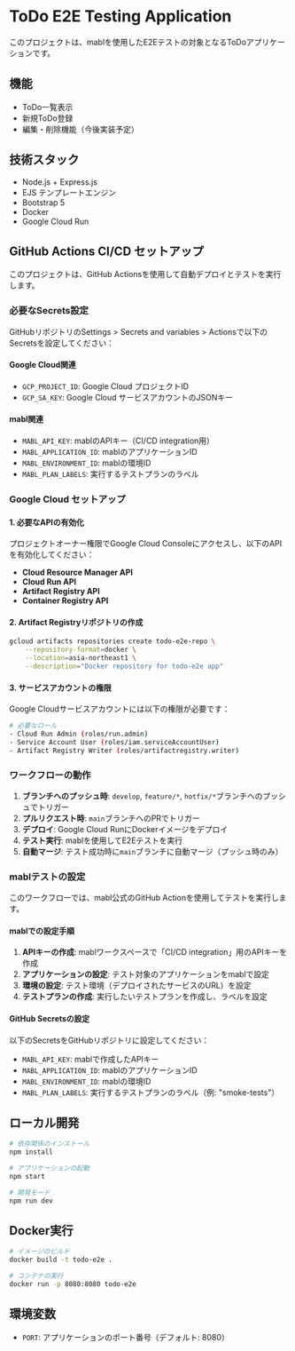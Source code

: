 # ToDo E2E Testing Application

このプロジェクトは、mablを使用したE2Eテストの対象となるToDoアプリケーションです。

## 機能

- ToDo一覧表示
- 新規ToDo登録
- 編集・削除機能（今後実装予定）

## 技術スタック

- Node.js + Express.js
- EJS テンプレートエンジン
- Bootstrap 5
- Docker
- Google Cloud Run

## GitHub Actions CI/CD セットアップ

このプロジェクトは、GitHub Actionsを使用して自動デプロイとテストを実行します。

### 必要なSecrets設定

GitHubリポジトリのSettings > Secrets and variables > Actionsで以下のSecretsを設定してください：

#### Google Cloud関連
- `GCP_PROJECT_ID`: Google Cloud プロジェクトID
- `GCP_SA_KEY`: Google Cloud サービスアカウントのJSONキー

#### mabl関連
- `MABL_API_KEY`: mablのAPIキー（CI/CD integration用）
- `MABL_APPLICATION_ID`: mablのアプリケーションID
- `MABL_ENVIRONMENT_ID`: mablの環境ID
- `MABL_PLAN_LABELS`: 実行するテストプランのラベル

### Google Cloud セットアップ

#### 1. 必要なAPIの有効化
プロジェクトオーナー権限でGoogle Cloud Consoleにアクセスし、以下のAPIを有効化してください：

- **Cloud Resource Manager API**
- **Cloud Run API**
- **Artifact Registry API**
- **Container Registry API**

#### 2. Artifact Registryリポジトリの作成
```bash
gcloud artifacts repositories create todo-e2e-repo \
    --repository-format=docker \
    --location=asia-northeast1 \
    --description="Docker repository for todo-e2e app"
```

#### 3. サービスアカウントの権限

Google Cloudサービスアカウントには以下の権限が必要です：

```bash
# 必要なロール
- Cloud Run Admin (roles/run.admin)
- Service Account User (roles/iam.serviceAccountUser)
- Artifact Registry Writer (roles/artifactregistry.writer)
```

### ワークフローの動作

1. **ブランチへのプッシュ時**: `develop`, `feature/*`, `hotfix/*`ブランチへのプッシュでトリガー
2. **プルリクエスト時**: `main`ブランチへのPRでトリガー
3. **デプロイ**: Google Cloud RunにDockerイメージをデプロイ
4. **テスト実行**: mablを使用してE2Eテストを実行
5. **自動マージ**: テスト成功時に`main`ブランチに自動マージ（プッシュ時のみ）

### mablテストの設定

このワークフローでは、mabl公式のGitHub Actionを使用してテストを実行します。

#### mablでの設定手順
1. **APIキーの作成**: mablワークスペースで「CI/CD integration」用のAPIキーを作成
2. **アプリケーションの設定**: テスト対象のアプリケーションをmablで設定
3. **環境の設定**: テスト環境（デプロイされたサービスのURL）を設定
4. **テストプランの作成**: 実行したいテストプランを作成し、ラベルを設定

#### GitHub Secretsの設定
以下のSecretsをGitHubリポジトリに設定してください：
- `MABL_API_KEY`: mablで作成したAPIキー
- `MABL_APPLICATION_ID`: mablのアプリケーションID
- `MABL_ENVIRONMENT_ID`: mablの環境ID  
- `MABL_PLAN_LABELS`: 実行するテストプランのラベル（例: "smoke-tests"）

## ローカル開発

```bash
# 依存関係のインストール
npm install

# アプリケーションの起動
npm start

# 開発モード
npm run dev
```

## Docker実行

```bash
# イメージのビルド
docker build -t todo-e2e .

# コンテナの実行
docker run -p 8080:8080 todo-e2e
```

## 環境変数

- `PORT`: アプリケーションのポート番号（デフォルト: 8080）
